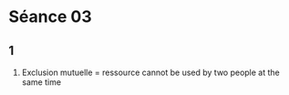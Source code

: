 Séance 03
===
1
---
1. Exclusion mutuelle = ressource cannot be used by two people at the same time
